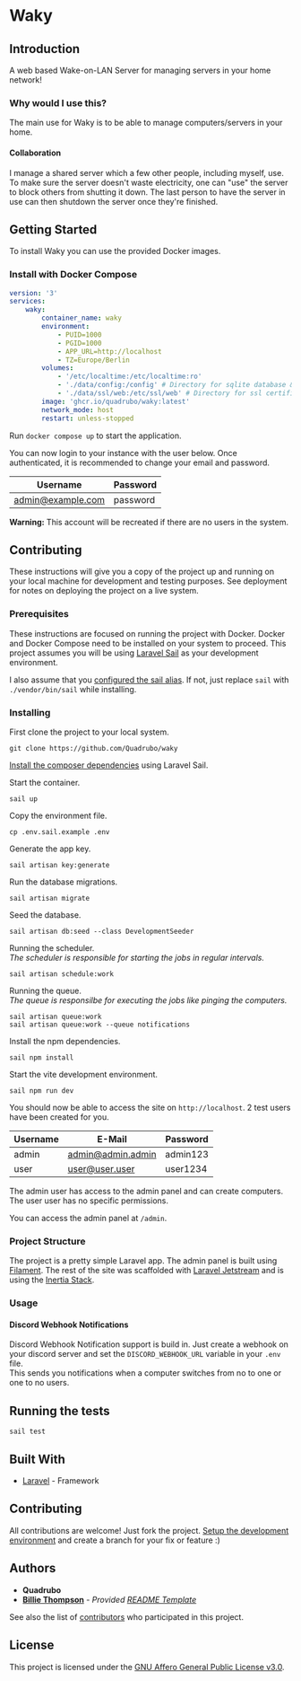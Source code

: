 # Waky

## Introduction

A web based Wake-on-LAN Server for managing servers in your home network!

### Why would I use this?

The main use for Waky is to be able to manage computers/servers in your home.

#### Collaboration

I manage a shared server which a few other people, including myself, use.
To make sure the server doesn't waste electricity, one can "use" the server to block others from shutting it down. The last person to have the server in use can then shutdown the server once they're finished.

## Getting Started

To install Waky you can use the provided Docker images.

### Install with Docker Compose

```yml
version: '3'
services:
    waky:
        container_name: waky
        environment:
            - PUID=1000
            - PGID=1000
            - APP_URL=http://localhost
            - TZ=Europe/Berlin
        volumes:
            - '/etc/localtime:/etc/localtime:ro'
            - './data/config:/config' # Directory for sqlite database & .env
            - './data/ssl/web:/etc/ssl/web' # Directory for ssl certificates
        image: 'ghcr.io/quadrubo/waky:latest'
        network_mode: host
        restart: unless-stopped
```

Run `docker compose up` to start the application.

You can now login to your instance with the user below. Once authenticated, it is recommended to change your email and password.

| Username          | Password |
| ----------------- | -------- |
| admin@example.com | password |

**Warning:** This account will be recreated if there are no users in the system.

## Contributing

These instructions will give you a copy of the project up and running on
your local machine for development and testing purposes. See deployment
for notes on deploying the project on a live system.

### Prerequisites

These instructions are focused on running the project with Docker. Docker and Docker Compose need to be installed on your system to proceed. This project assumes you will be using [Laravel Sail](https://laravel.com/docs/9.x/sail) as your development environment.

I also assume that you [configured the sail alias](https://laravel.com/docs/9.x/sail#configuring-a-shell-alias). If not, just replace `sail` with `./vendor/bin/sail` while installing.

### Installing

First clone the project to your local system.

```
git clone https://github.com/Quadrubo/waky
```

[Install the composer dependencies](https://laravel.com/docs/9.x/sail#installing-composer-dependencies-for-existing-projects) using Laravel Sail.

Start the container.

```
sail up
```

Copy the environment file.

```
cp .env.sail.example .env
```

Generate the app key.

```
sail artisan key:generate
```

Run the database migrations.

```
sail artisan migrate
```

Seed the database.

```
sail artisan db:seed --class DevelopmentSeeder
```

Running the scheduler.  
_The scheduler is responsible for starting the jobs in regular intervals._

```
sail artisan schedule:work
```

Running the queue.  
_The queue is responsilbe for executing the jobs like pinging the computers._

```
sail artisan queue:work
sail artisan queue:work --queue notifications
```

Install the npm dependencies.

```
sail npm install
```

Start the vite development environment.

```
sail npm run dev
```

You should now be able to access the site on `http://localhost`. 2 test users have been created for you.

| Username | E-Mail            | Password |
| -------- | ----------------- | -------- |
| admin    | admin@admin.admin | admin123 |
| user     | user@user.user    | user1234 |

The admin user has access to the admin panel and can create computers. The user user has no specific permissions.

You can access the admin panel at `/admin`.

### Project Structure

The project is a pretty simple Laravel app. The admin panel is built using [Filament](https://github.com/filamentphp/filament). The rest of the site was scaffolded with [Laravel Jetstream](https://github.com/laravel/jetstream) and is using the [Inertia Stack](https://jetstream.laravel.com/2.x/stacks/inertia.html).

### Usage

#### Discord Webhook Notifications

Discord Webhook Notification support is build in. Just create a webhook on your discord server and set the `DISCORD_WEBHOOK_URL` variable in your `.env` file.  
This sends you notifications when a computer switches from no to one or one to no users.

## Running the tests

```
sail test
```

## Built With

-   [Laravel](https://github.com/laravel/framework) - Framework

## Contributing

All contributions are welcome! Just fork the project. [Setup the development environment](#installing) and create a branch for your fix or feature :)

## Authors

-   **Quadrubo**
-   **[Billie Thompson](https://github.com/PurpleBooth)** - _Provided [README Template](https://github.com/PurpleBooth/a-good-readme-template)_

See also the list of
[contributors](https://github.com/Quadrubo/waky/graphs/contributors)
who participated in this project.

## License

This project is licensed under the [GNU Affero General Public License v3.0](LICENSE).

